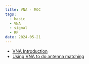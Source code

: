 ```yaml
---
title: VNA - MOC
tags:
  - basic
  - VNA
  - signal
  - RF
date: 2024-05-21
---
```

* [VNA Introduction](signal/hardware/VNA/VNA_learn.md)
* [Using VNA to do antenna matching](signal/hardware/VNA/feeding_tech.md)